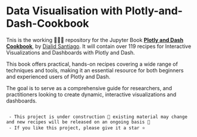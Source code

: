# Data Visualisation with Plotly-and-Dash-Cookbook

Tnis is the working 👷🏽‍♀️ repository for the Jupyter Book **[Plotly and Dash Cookbook](https://quantgirluk.github.io/Plotly-Dash-Cookbook/intro.html)**, by [Dialid Santiago](https://www.linkedin.com/in/dialidsantiago/). It will contain over 119 recipes for Interactive Visualizations and Dashboards with Plotly and Dash.

This book offers practical, hands-on recipes covering a wide range of techniques and tools, making it an essential resource for both beginners and experienced users of Plotly and Dash.

The goal is to serve as a comprehensive guide for researchers, and practitioners looking to create dynamic, interactive visualizations and dashboards.

```{note}

 - This project is under construction 🦺 existing material may change and new recipes will be released on an ongoing basis 🌱
 - If you like this project, please give it a star ⭐️ 

```
